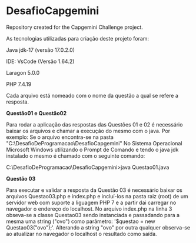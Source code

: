 # DesafioCapgemini
Repository created for the Capgemini Challenge project.

As tecnologias utilizadas para criação deste projeto foram:

Java jdk-17 (versão 17.0.2.0)

IDE: VsCode (Versão 1.64.2)

Laragon 5.0.0

PHP 7.4.19


Cada arquivo está nomeado com o nome da questão a qual se refere a resposta.

**Questão01 e Questão02**

Para rodar a aplicação das respostas das Questões 01 e 02 é necessário baixar os arquivos e chamar a execução do mesmo com o java.
Por exemplo:
Se o arquivo encontra-se na pasta "C:\DesafioDeProgramacao\DesafioCapgemini"
No Sistema Operacional Microsoft Windows utilizando o Prompt de Comando e tendo o java jdk instalado o mesmo é chamado com o seguinte comando:

C:\DesafioDeProgramacao\DesafioCapgemini>java Questao01.java

**Questão 03**

Para executar e validar a resposta da Questão 03 é necessário baixar os arquivos Questao03.php e index.php e incluí-los na pasta raiz (root) de um servidor web com suporte a liguagem PHP 7 e a partir dai carregar no navegador o endereço do localhost.
No arquivo index.php na linha 3 obseva-se a classe Questao03 sendo instanciada e passadando para a mesma uma string ("ovo") como parâmetro: '$questao = new Questao03("ovo");'.
Alterando a string "ovo" por outra qualquer observa-se ao atualizar no navegador o localhost o resultado como saída.
